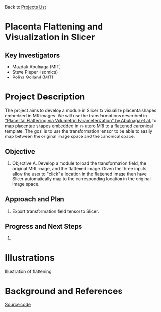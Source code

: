 Back to [Projects List](../../README.md#ProjectsList)

# Placenta Flattening and Visualization in Slicer

## Key Investigators

- Mazdak Abulnaga (MIT)
- Steve Pieper (Isomics)
- Polina Golland (MIT)

# Project Description

The project aims to develop a module in Slicer to visualize placenta shapes embedded in MR images. We will use the transformations described in
["Placental Flattening via Volumetric Parameterization" by Abulnaga et al.](https://arxiv.org/pdf/1903.05044.pdf) to map placentae shapes embedded in in-utero MRI to
a flattened canonical template. The goal is to use the transformation tensor to be able to easily map between the original image space and the canonical space.


## Objective

<!-- Describe here WHAT you would like to achieve (what you will have as end result). -->

1. Objective A. Develop a module to load the transformation field, the original MRI image, and the flattened image. Given the three inputs, allow the user to "click" a location in the flattened image then have Slicer automatically map to the corresponding location in the original image space.

## Approach and Plan

<!-- Describe here HOW you would like to achieve the objectives stated above. -->

1. Export transformation field tensor to Slicer.


## Progress and Next Steps

<!-- Update this section as you make progress, describing of what you have ACTUALLY DONE. If there are specific steps that you could not complete then you can describe them here, too. -->

1. 


# Illustrations

<!-- Add pictures and links to videos that demonstrate what has been accomplished.
![Description of picture](Example2.jpg)
![Some more images](Example2.jpg)
-->
[Illustration of flattening](placenta_flowchart.png)

# Background and References

[Source code](https://github.com/mabulnaga/placenta-flattening)
<!-- If you developed any software, include link to the source code repository. If possible, also add links to sample data, and to any relevant publications. -->
